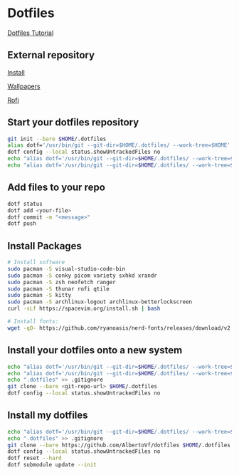 # Dotfiles

[Dotfiles Tutorial](https://www.atlassian.com/git/tutorials/dotfiles)

## External repository

[Install](https://github.com/AlbertoVf/arco-install)

[Wallpapers](https://github.com/AlbertoVf/wallpapers)

[Rofi](https://github.com/adi1090x/rofi.git)

## Start your dotfiles repository

```bash
git init --bare $HOME/.dotfiles
alias dotf='/usr/bin/git --git-dir=$HOME/.dotfiles/ --work-tree=$HOME'
dotf config --local status.showUntrackedFiles no
echo "alias dotf='/usr/bin/git --git-dir=$HOME/.dotfiles/ --work-tree=$HOME'" >> $HOME/.bashrc
echo "alias dotf='/usr/bin/git --git-dir=$HOME/.dotfiles/ --work-tree=$HOME'" >> $HOME/.zshrc
```

## Add files to your repo

```bash
dotf status
dotf add <your-file>
dotf commit -m "<message>"
dotf push
```

## Install Packages

```bash
# Install software
sudo pacman -S visual-studio-code-bin
sudo pacman -S conky picom variety sxhkd xrandr
sudo pacman -S zsh neofetch ranger
sudo pacman -S thunar rofi qtile
sudo pacman -S kitty
sudo pacman -S archlinux-logout archlinux-betterlockscreen
curl -sLf https://spacevim.org/install.sh | bash

# Install fonts:
wget -qO- https://github.com/ryanoasis/nerd-fonts/releases/download/v2.1.0/CascadiaCode.zip | bsdtar -xvf- && mv *.ttf /usr/share/fonts/TTF/
```

## Install your dotfiles onto a new system

```bash
echo "alias dotf='/usr/bin/git --git-dir=$HOME/.dotfiles/ --work-tree=$HOME'" >> $HOME/.bashrc
echo "alias dotf='/usr/bin/git --git-dir=$HOME/.dotfiles/ --work-tree=$HOME'" >> $HOME/.zshrc
echo ".dotfiles" >> .gitignore
git clone --bare <git-repo-url> $HOME/.dotfiles
dotf config --local status.showUntrackedFiles no
```

## Install my dotfiles

```bash
echo "alias dotf='/usr/bin/git --git-dir=$HOME/.dotfiles/ --work-tree=$HOME'" >> $HOME/.zshrc
echo ".dotfiles" >> .gitignore
git clone --bare https://github.com/AlbertoVf/dotfiles $HOME/.dotfiles
dotf config --local status.showUntrackedFiles no
dotf reset --hard
dotf submodule update --init
```